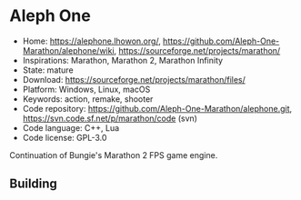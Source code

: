 # Aleph One

- Home: https://alephone.lhowon.org/, https://github.com/Aleph-One-Marathon/alephone/wiki, https://sourceforge.net/projects/marathon/
- Inspirations: Marathon, Marathon 2, Marathon Infinity
- State: mature
- Download: https://sourceforge.net/projects/marathon/files/
- Platform: Windows, Linux, macOS
- Keywords: action, remake, shooter
- Code repository: https://github.com/Aleph-One-Marathon/alephone.git, https://svn.code.sf.net/p/marathon/code (svn)
- Code language: C++, Lua
- Code license: GPL-3.0

Continuation of Bungie's Marathon 2 FPS game engine.

## Building
